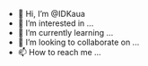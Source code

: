 - 👋 Hi, I’m @IDKaua
- 👀 I’m interested in ...
- 🌱 I’m currently learning ...
- 💞️ I’m looking to collaborate on ...
- 📫 How to reach me ...

<!---
IDKaua/IDKaua is a ✨ special ✨ repository because its `README.md` (this file) appears on your GitHub profile.
You can click the Preview link to take a look at your changes.
--->
